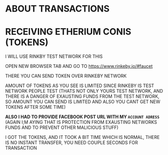 # ABOUT TRANSACTIONS


# RECEIVING ETHERIUM CONIS (TOKENS)

I WILL USE RINKBY TEST NETWORK FOR THIS

OPEN NEW BROWSER TAB AND GO TO <https://www.rinkeby.io/#faucet>

THERE YOU CAN SEND TOKEN OVER RINKEBY NETWORK

AMOUNT OF TOKENS AS YOU SEE IS LIMITED SINCE RINKEBY IS TEST NETWORK PEOPLE TEST (THATS NOT ONLY YOURS TEST NETWORK, AND THERE IS A DANGER OF EXAUSTING FUNDS FROM THE TEST NETWORK, SO AMOUNT YOU CAN SEND IS LIMITED AND ALSO YOU CANT GET NEW TOKENS AFTER SOME TIME)

**ALSO I HAD TO PROVIDE FACEBOOK POST URL WITH MY `ACCOUNT ADRESS`** (AGAIN I;M AYING THAT IS PROTECTION FROM EXAUSTING NETWORKS FUNDS AND TO PREVENT OTHER MALICIOUS STUFF)

I GOT THE TOKENS, AND IT TOOK A BIT TIME WHICH IS NORMAL, THERE IS NO INSTANT TRANSFER, YOU NEED COUPLE SECONDS FOR TRANSACTION


